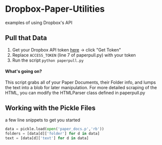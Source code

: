 # Dropbox-Paper-Utilities
examples of using Dropbox's API 


## Pull that Data 
1. Get your Dropbox API token [here](https://dropbox.github.io/dropbox-api-v2-explorer/#paper_docs/list) -> click "Get Token"
2. Replace ``ACCESS_TOKEN`` (line 7 of paperpull.py) with your token
3. Run the script
`` python paperpull.py ``
#### What's going on?
This script grabs all of your Paper Documents, their Folder info, and lumps the text into a blob for later manipulation.  For more detailed scraping of the HTML, you can modify the HTMLParser class defined in paperpull.py

## Working with the Pickle Files
a few line snippets to get you started

```python
data = pickle.load(open('paper_docs.p','rb'))
folders = [data[d]['folder'] for d in data]
text = [data[d]['text'] for d in data]
```